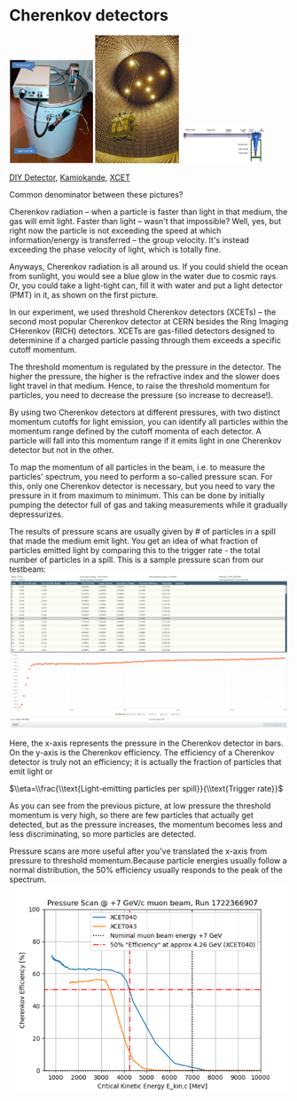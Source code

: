 Cherenkov detectors
===================

<p><img src="/diy_che.png" alt="" width="30%" height="auto"> <img src="/kamiokande_che.png" alt="" width="30%" height="auto"> <img src="/xcet.gif" alt="" width="30%" height="auto"></p>
<p><a href="https://indico.cern.ch/event/1337180/contributions/5629322/attachments/2880440/5046367/isotdaq24.Negri.DaqIntro.pdf">DIY Detector</a>, <a href="https://www.asahi.com/ajw/articles/14370116">Kamiokande</a>, <a href="https://sba.web.cern.ch/sba/Documentations/Informations&amp;Training/Beam_Equipments/Threshold_Cerenkov_counters/">XCET</a></p>

Common denominator between these pictures?

Cherenkov radiation – when a particle is faster than light in that medium, the gas will emit light. Faster than light – wasn't that impossible? Well, yes, but right now the particle is not exceeding the speed at which information/energy is transferred – the group velocity. It's instead exceeding the phase velocity of light, which is totally fine.

Anyways, Cherenkov radiation is all around us. If you could shield the ocean from sunlight, you would see a blue glow in the water due to cosmic rays. Or, you could take a light-tight can, fill it with water and put a light detector (PMT) in it, as shown on the first picture.

In our experiment, we used threshold Cherenkov detectors (XCETs) – the second most popular Cherenkov detector at CERN besides the Ring Imaging CHerenkov (RICH) detectors. XCETs are gas-filled detectors designed to determinine if a charged particle passing through them exceeds a specific cutoff momentum.

The threshold momentum is regulated by the pressure in the detector. The higher the pressure, the higher is the refractive index and the slower does light travel in that medium. Hence, to raise the threshold momentum for particles, you need to decrease the pressure (so increase to decrease!).

By using two Cherenkov detectors at different pressures, with two distinct momentum cutoffs for light emission, you can identify all particles within the momentum range defined by the cutoff momenta of each detector. A particle will fall into this momentum range if it emits light in one Cherenkov detector but not in the other.

To map the momentum of all particles in the beam, i.e. to measure the particles' spectrum, you need to perform a so-called pressure scan. For this, only one Cherenkov detector is necessary, but you need to vary the pressure in it from maximum to minimum. This can be done by initially pumping the detector full of gas and taking measurements while it gradually depressurizes.

The results of pressure scans are usually given by # of particles in a spill that made the medium emit light. You get an idea of what fraction of particles emitted light by comparing this to the trigger rate - the total number of particles in a spill. This is a sample pressure scan from our testbeam: ![Pressure scan](/che.png)

Here, the x-axis represents the pressure in the Cherenkov detector in bars. On the y-axis is the Cherenkov efficiency. The efficiency of a Cherenkov detector is truly not an efficiency; it is actually the fraction of particles that emit light or

$\\eta=\\frac{\\text{Light-emitting particles per spill}}{\\text{Trigger rate}}$

As you can see from the previous picture, at low pressure the threshold momentum is very high, so there are few particles that actually get detected, but as the pressure increases, the momentum becomes less and less discriminating, so more particles are detected.

Pressure scans are more useful after you've translated the x-axis from pressure to threshold momentum.Because particle energies usually follow a normal distribution, the 50% efficiency usually responds to the peak of the spectrum. ![Pressure scan after calculations](/pre.png)
